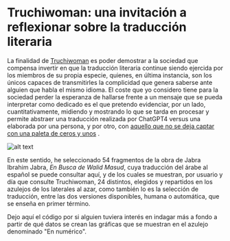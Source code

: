 # Truchiwoman: una invitación a reflexionar sobre la traducción literaria
 
La finalidad de [Truchiwoman](https://truchiwoman.es/) es poder demostrar a la sociedad que compensa invertir en que la traducción literaria continue siendo ejercida por los miembros de su propia especie, quienes, en última instancia, son los únicos capaces de transmitirles la complicidad que genera saberse ante alguien que habla el mismo idioma. El coste que yo considero tiene para la sociedad perder la esperanza de hallarse frente a un mensaje que se pueda interpretar como dedicado es el que pretendo evidenciar, por un lado, cuantitativamente, midiendo y mostrando lo que se tarda en procesar y permite abstraer una traducción realizada por ChatGPT4 versus una elaborada por una persona, y por otro, con [aquello que no se deja captar con una paleta de ceros y unos](https://github.com/rtapiaoregui/truchiwoman/blob/main/code/static/loor_morcilla.pdf)
. 

![alt text](https://github.com/rtapiaoregui/truchiwoman/blob/main/code/static/modal_back_img.png?raw=true)

En este sentido, he seleccionado 54 fragmentos de la obra de Jabra Ibrahim Jabra, _En Busca de Walid Masud_, cuya traducción del árabe al español se puede consultar aquí, y de los cuales se muestran, por usuario y día que consulte Truchiwoman, 24 distintos, elegidos y repartidos en los azulejos de los laterales al azar, como también lo es la selección de traducción, entre las dos versiones disponibles, humana o automática, que se enseña en primer término. 

Dejo aquí el código por si alguien tuviera interés en indagar más a fondo a partir de qué datos se crean las gráficas que se muestran en el azulejo denominado "En numérico". 
